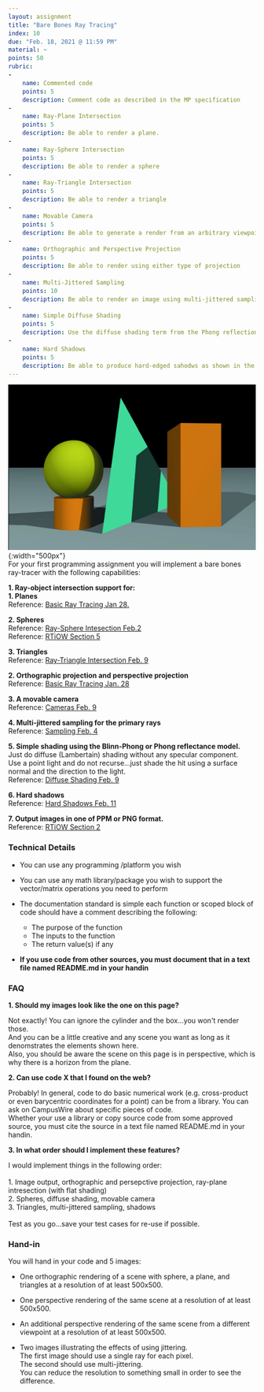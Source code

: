 ```yaml
---
layout: assignment
title: "Bare Bones Ray Tracing"
index: 10
due: "Feb. 18, 2021 @ 11:59 PM"
material: ~
points: 50
rubric:
-
    name: Commented code
    points: 5
    description: Comment code as described in the MP specification
- 
    name: Ray-Plane Intersection
    points: 5
    description: Be able to render a plane.
- 
    name: Ray-Sphere Intersection
    points: 5
    description: Be able to render a sphere
-
    name: Ray-Triangle Intersection
    points: 5
    description: Be able to render a triangle
- 
    name: Movable Camera
    points: 5
    description: Be able to generate a render from an arbitrary viewpoint and direction	
-
    name: Orthographic and Perspective Projection
    points: 5
    description: Be able to render using either type of projection
-
    name: Multi-Jittered Sampling
    points: 10
    description: Be able to render an image using multi-jittered sampling for anti-aliasing
-
    name: Simple Diffuse Shading
    points: 5
    description: Use the diffuse shading term from the Phong reflection model 
-
    name: Hard Shadows
    points: 5
    description: Be able to produce hard-edged sahodws as shown in the image on this page
---
```





![Tracing](/img/MP1.jpg){:width="500px"}   
For your first programming assignment you will implement a bare bones ray-tracer with the following capabilities:

**1. Ray-object intersection support for:**<br/>
  **1. Planes** <br/> Reference: [Basic Ray Tracing Jan 28.](https://illinois-cs419.github.io/schedule)

  **2. Spheres** <br/> Reference: [Ray-Sphere Intesection Feb.2](https://illinois-cs419.github.io/schedule) <br/>  Reference: [RTiOW Section 5](https://raytracing.github.io/books/RayTracingInOneWeekend.html#addingasphere)
   
  **3. Triangles** <br/> Reference: [Ray-Triangle Intersection Feb. 9](https://illinois-cs419.github.io/schedule)
 
**2. Orthographic projection and perspective projection** <br/> Reference: [Basic Ray Tracing Jan. 28](https://illinois-cs419.github.io/schedule)
 
**3. A movable camera** <br/> Reference: [Cameras Feb. 9](https://illinois-cs419.github.io/schedule)
 
**4. Multi-jittered sampling for the primary rays** <br/> Reference: [Sampling Feb. 4](https://illinois-cs419.github.io/schedule) 
 
**5. Simple shading using the Blinn-Phong or Phong reflectance model.** <br/>
Just do diffuse (Lambertain) shading without any specular component. <br/>
Use a point light and do not recurse...just shade the hit using a surface normal and the direction to the light. <br/>
Reference: [Diffuse Shading Feb. 9](https://illinois-cs419.github.io/schedule)

**6. Hard shadows** <br/> Reference: [Hard Shadows Feb. 11](https://illinois-cs419.github.io/schedule)   

**7. Output images in one of PPM or PNG format.** <br/> Reference: [RTiOW Section 2](https://raytracing.github.io/books/RayTracingInOneWeekend.html#outputanimage)

### Technical Details

+ You can use any programming /platform you wish

+ You can use any math library/package you wish to support the vector/matrix operations you need to perform

+ The documentation standard is simple each function or scoped block of code should have a comment describing the following:
  + The purpose of the function
  + The inputs to the function
  + The return value(s) if any

+ **If you use code from other sources, you must document that in a text file named README.md in your handin**

### FAQ
**1. Should my images look like the one on this page?**<br/>

Not exactly! You can ignore the cylinder and the box...you won't render those.<br/>
   And you can be a little creative and any scene you want as long as it denomstrates the elements shown here.<br/> 
   Also, you should be aware the scene on this page is in perspective, which is why there is a horizon from the plane. 
   
**2. Can use code X that I found on the web?**<br/>

Probably! In general, code to do basic numerical work (e.g. cross-product or even barycentric coordinates for a point) can be from a library.
   You can ask on CampusWire about specific pieces of code. <br/>
   Whether your use a library or copy source code from some approved source, you must cite the source in a text file named README.md in your handin.

**3. In what order should I implement these features?**<br/>

I would implement things in the following order: <br/><br/>
    1. Image output, orthographic and persepctive projection, ray-plane intresection (with flat shading)<br/>
    2. Spheres, diffuse shading, movable camera<br/>
    3. Triangles, multi-jittered sampling, shadows<br/><br/>
Test as you go...save your test cases for re-use if possible.

### Hand-in

You will hand in your code and 5 images:

+ One orthographic rendering of a scene with sphere, a plane, and triangles at a resolution of at least 500x500. 

+ One perspective rendering of the same scene at a resolution of at least 500x500. 

+ An additional perspective rendering of the same scene from a different viewpoint at a resolution of at least 500x500. 

+ Two images illustrating the effects of using jittering. <br/>
  The first image should use a single ray for each pixel.<br/>
  The second should use multi-jittering.<br/> 
  You can reduce the resolution to something small in order to see the difference. 

